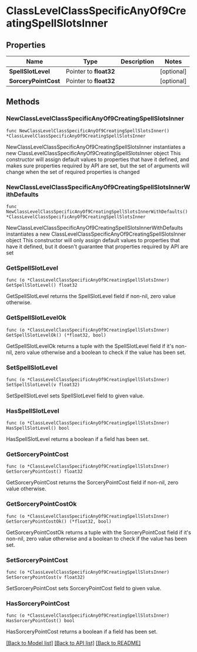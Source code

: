 # ClassLevelClassSpecificAnyOf9CreatingSpellSlotsInner

## Properties

Name | Type | Description | Notes
------------ | ------------- | ------------- | -------------
**SpellSlotLevel** | Pointer to **float32** |  | [optional] 
**SorceryPointCost** | Pointer to **float32** |  | [optional] 

## Methods

### NewClassLevelClassSpecificAnyOf9CreatingSpellSlotsInner

`func NewClassLevelClassSpecificAnyOf9CreatingSpellSlotsInner() *ClassLevelClassSpecificAnyOf9CreatingSpellSlotsInner`

NewClassLevelClassSpecificAnyOf9CreatingSpellSlotsInner instantiates a new ClassLevelClassSpecificAnyOf9CreatingSpellSlotsInner object
This constructor will assign default values to properties that have it defined,
and makes sure properties required by API are set, but the set of arguments
will change when the set of required properties is changed

### NewClassLevelClassSpecificAnyOf9CreatingSpellSlotsInnerWithDefaults

`func NewClassLevelClassSpecificAnyOf9CreatingSpellSlotsInnerWithDefaults() *ClassLevelClassSpecificAnyOf9CreatingSpellSlotsInner`

NewClassLevelClassSpecificAnyOf9CreatingSpellSlotsInnerWithDefaults instantiates a new ClassLevelClassSpecificAnyOf9CreatingSpellSlotsInner object
This constructor will only assign default values to properties that have it defined,
but it doesn't guarantee that properties required by API are set

### GetSpellSlotLevel

`func (o *ClassLevelClassSpecificAnyOf9CreatingSpellSlotsInner) GetSpellSlotLevel() float32`

GetSpellSlotLevel returns the SpellSlotLevel field if non-nil, zero value otherwise.

### GetSpellSlotLevelOk

`func (o *ClassLevelClassSpecificAnyOf9CreatingSpellSlotsInner) GetSpellSlotLevelOk() (*float32, bool)`

GetSpellSlotLevelOk returns a tuple with the SpellSlotLevel field if it's non-nil, zero value otherwise
and a boolean to check if the value has been set.

### SetSpellSlotLevel

`func (o *ClassLevelClassSpecificAnyOf9CreatingSpellSlotsInner) SetSpellSlotLevel(v float32)`

SetSpellSlotLevel sets SpellSlotLevel field to given value.

### HasSpellSlotLevel

`func (o *ClassLevelClassSpecificAnyOf9CreatingSpellSlotsInner) HasSpellSlotLevel() bool`

HasSpellSlotLevel returns a boolean if a field has been set.

### GetSorceryPointCost

`func (o *ClassLevelClassSpecificAnyOf9CreatingSpellSlotsInner) GetSorceryPointCost() float32`

GetSorceryPointCost returns the SorceryPointCost field if non-nil, zero value otherwise.

### GetSorceryPointCostOk

`func (o *ClassLevelClassSpecificAnyOf9CreatingSpellSlotsInner) GetSorceryPointCostOk() (*float32, bool)`

GetSorceryPointCostOk returns a tuple with the SorceryPointCost field if it's non-nil, zero value otherwise
and a boolean to check if the value has been set.

### SetSorceryPointCost

`func (o *ClassLevelClassSpecificAnyOf9CreatingSpellSlotsInner) SetSorceryPointCost(v float32)`

SetSorceryPointCost sets SorceryPointCost field to given value.

### HasSorceryPointCost

`func (o *ClassLevelClassSpecificAnyOf9CreatingSpellSlotsInner) HasSorceryPointCost() bool`

HasSorceryPointCost returns a boolean if a field has been set.


[[Back to Model list]](../README.md#documentation-for-models) [[Back to API list]](../README.md#documentation-for-api-endpoints) [[Back to README]](../README.md)


